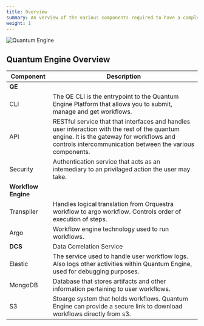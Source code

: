 ```yaml
---
title: Overview
summary: An verview of the various components required to have a complete and running Quantum Engine
weight: 1
---
```


![Quantum Engine](../../img/quantum-engine-components.jpg)

## **Quantum Engine Overview**

|  **Component** | **Description**|
|---|---|
|       **QE**     |
| CLI | The QE CLI is the entrypoint to the Quantum Engine Platform that allows you to submit, manage and get workflows. |
| API  |  RESTful service that that interfaces and handles user interaction with the rest of the quantum engine. It is the gateway for workflows and controls intercommunication between the various components.  |
| Security | Authentication service that acts as an intemediary to an privilaged action the user may take. |
|  **Workflow Engine** | 
| Transpiler  |  Handles logical translation from Orquestra workflow to argo workflow. Controls order of execution of steps.  |
| Argo |  Workflow engine technology used to run workflows.  |
| **DCS** | Data Correlation Service |
| Elastic  |  The service used to handle user workflow logs. Also logs other activities within Quantum Engine, used for debugging purposes.  |
| MongoDB  |  Database that stores artifacts and other information pertaining to user workflows.  |
| S3  |  Stoarge system that holds workflows. Quantum Engine can provide a secure link to download workflows directly from s3.  |

